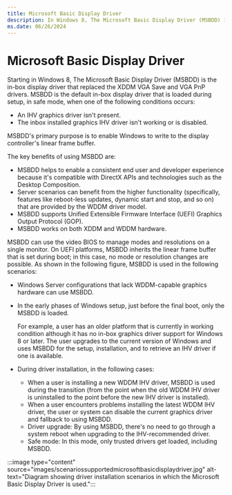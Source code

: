 ```yaml
---
title: Microsoft Basic Display Driver
description: In Windows 8, The Microsoft Basic Display Driver (MSBDD) is the in-box display driver that replaces the XDDM VGA Save and VGA PnP drivers.
ms.date: 06/26/2024
---
```


# Microsoft Basic Display Driver

Starting in Windows 8, The Microsoft Basic Display Driver (MSBDD) is the in-box display driver that replaced the XDDM VGA Save and VGA PnP drivers. MSBDD is the default in-box display driver that is loaded during setup, in safe mode, when one of the following conditions occurs:

* An IHV graphics driver isn't present.
* The inbox installed graphics IHV driver isn't working or is disabled.

MSBDD's primary purpose is to enable Windows to write to the display controller's linear frame buffer.

The key benefits of using MSBDD are:

* MSBDD helps to enable a consistent end user and developer experience because it's compatible with DirectX APIs and technologies such as the Desktop Composition.
* Server scenarios can benefit from the higher functionality (specifically, features like reboot-less updates, dynamic start and stop, and so on) that are provided by the WDDM driver model.
* MSBDD supports Unified Extensible Firmware Interface (UEFI) Graphics Output Protocol (GOP).
* MSBDD works on both XDDM and WDDM hardware.

MSBDD can use the video BIOS to manage modes and resolutions on a single monitor. On UEFI platforms, MSBDD inherits the linear frame buffer that is set during boot; in this case, no mode or resolution changes are possible. As shown in the following figure, MSBDD is used in the following scenarios:

* Windows Server configurations that lack WDDM-capable graphics hardware can use MSBDD.
* In the early phases of Windows setup, just before the final boot, only the MSBDD is loaded.

  For example, a user has an older platform that is currently in working condition although it has no in-box graphics driver support for Windows 8 or later. The user upgrades to the current version of Windows and uses MSBDD for the setup, installation, and to retrieve an IHV driver if one is available.

* During driver installation, in the following cases:
  * When a user is installing a new WDDM IHV driver, MSBDD is used during the transition (from the point when the old WDDM IHV driver is uninstalled to the point before the new IHV driver is installed).
  * When a user encounters problems installing the latest WDDM IHV driver, the user or system can disable the current graphics driver and fallback to using MSBDD.
  * Driver upgrade: By using MSBDD, there's no need to go through a system reboot when upgrading to the IHV-recommended driver.
  * Safe mode: In this mode, only trusted drivers get loaded, including MSBDD.

:::image type="content" source="images/scenariossupportedmicrosoftbasicdisplaydriver.jpg" alt-text="Diagram showing driver installation scenarios in which the Microsoft Basic Display Driver is used.":::
